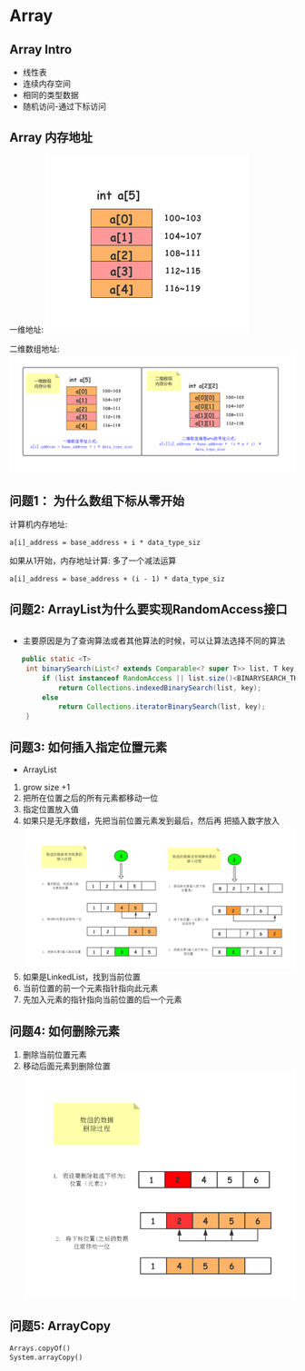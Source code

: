 # Array 

## Array Intro

- 线性表
- 连续内存空间
- 相同的类型数据
- 随机访问-通过下标访问

## Array 内存地址

一维地址:
![img](img/array/01-3-01.jpg)

二维数组地址:
![img](img/array/01-3-02.jpg)

## 问题1： 为什么数组下标从零开始

计算机内存地址:

```shell
a[i]_address = base_address + i * data_type_siz
```

如果从1开始，内存地址计算: 多了一个减法运算

```shell
a[i]_address = base_address + (i - 1) * data_type_siz
```

## 问题2: ArrayList为什么要实现RandomAccess接口

```java

```

- 主要原因是为了查询算法或者其他算法的时候，可以让算法选择不同的算法

```java
   public static <T>
    int binarySearch(List<? extends Comparable<? super T>> list, T key) {
        if (list instanceof RandomAccess || list.size()<BINARYSEARCH_THRESHOLD)
            return Collections.indexedBinarySearch(list, key);
        else
            return Collections.iteratorBinarySearch(list, key);
    }
```

## 问题3: 如何插入指定位置元素

- ArrayList
1. grow size +1
2. 把所在位置之后的所有元素都移动一位
3. 指定位置放入值
4. 如果只是无序数组，先把当前位置元素发到最后，然后再
把插入数字放入
![img](img/array/01-3-03.jpg)
5. 如果是LinkedList，找到当前位置
6. 当前位置的前一个元素指针指向此元素
7. 先加入元素的指针指向当前位置的后一个元素


## 问题4: 如何删除元素
1. 删除当前位置元素
2. 移动后面元素到删除位置
![img](img/array/01-3-04.jpg)
   
## 问题5: ArrayCopy

```
Arrays.copyOf()
System.arrayCopy()
```
